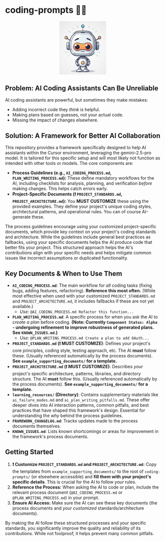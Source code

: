 # coding-prompts 🤖✨

<p align="center">
  <img src="img/logo.png" alt="logo" width="30%" />
</p>

## Problem: AI Coding Assistants Can Be Unreliable

AI coding assistants are powerful, but sometimes they make mistakes:
*   Adding incorrect code they *think* is helpful.
*   Making plans based on guesses, not your actual code.
*   Missing the impact of changes elsewhere.

## Solution: A Framework for Better AI Collaboration

This repository provides a framework specifically designed to help AI assistants within the Cursor environment, leveraging the gemini-2.5-pro model. It is tailored for this specific setup and will most likely not function as intended with other tools or models. The core components are:

*   **Process Guidelines (e.g., `AI_CODING_PROCESS.md`, `PLAN_WRITING_PROCESS.md`):** These define mandatory workflows for the AI, including checklists for analysis, planning, and verification *before* making changes. This helps catch errors early.
*   **Project-Specific Documents (❗ `PROJECT_STANDARDS.md`, `PROJECT_ARCHITECTURE.md`):** You **MUST CUSTOMIZE** these using the provided examples. They define your project's unique coding styles, architectural patterns, and operational rules. You can of course AI-generate these.

The process guidelines encourage using your customized project-specific documents, which provide key context on your project's coding standards and architecture. While the guidelines include general best practices as fallbacks, using your specific documents helps the AI produce code that better fits your project. This structured approach helps the AI's contributions align with your specific needs and helps mitigate common issues like incorrect assumptions or duplicated functionality.

## Key Documents & When to Use Them

*   **`AI_CODING_PROCESS.md`**: The main workflow for *all* coding tasks (fixing bugs, adding features, refactoring). **Reference this most often.** (While most effective when used with your customized `PROJECT_STANDARDS.md` and `PROJECT_ARCHITECTURE.md`, it includes fallbacks if these are not yet available.)
    *   *Use:* `@AI_CODING_PROCESS.md Refactor this function...`
*   **`PLAN_WRITING_PROCESS.md`**: A specific process for when you ask the AI to *create a plan* before coding. **(Note: Currently `Component Status: Alpha` - undergoing refinement to improve robustness of generated plans. See `KNOWN_ISSUES.md`.)**
    *   *Use:* `@PLAN_WRITING_PROCESS.md Create a plan to add OAuth...`
*   **`PROJECT_STANDARDS.md` (❗ MUST CUSTOMIZE)**: Defines *your* project's core principles, coding style, testing approach, etc. The AI **must** follow these. (Usually referenced automatically by the process documents). **See `example_supporting_documents/` for a template.**
*   **`PROJECT_ARCHITECTURE.md` (❗ MUST CUSTOMIZE)**: Describes *your* project's specific architecture, patterns, libraries, and directory structure. The AI **must** follow this. (Usually referenced automatically by the process documents). **See `example_supporting_documents/` for a template.**
*   **`learning_resources/` (Directory)**: Contains supplementary materials like `ai_failure_modes.md` and `ai_plan_writing_pitfalls.md`. These offer deeper dives into AI interaction patterns, common pitfalls, and best practices that have shaped this framework's design. Essential for understanding the *why* behind the process guidelines.
*   **`FRAMEWORK_CHANGELOG.md`**: Tracks updates made to the process documents themselves.
*   **`KNOWN_ISSUES.md`**: Lists known shortcomings or areas for improvement in the framework's process documents.

## Getting Started

1.  **❗ Customize `PROJECT_STANDARDS.md` and `PROJECT_ARCHITECTURE.md`:** Copy the templates from `example_supporting_documents/` to the root of `coding-prompts/` (or elsewhere accessible) and **fill them with your project's specific details**. This is crucial for the AI to follow *your* rules.
2.  **Reference the Process:** When asking the AI to code or plan, include the relevant process document (`@AI_CODING_PROCESS.md` or `@PLAN_WRITING_PROCESS.md`) in your prompt.
3.  **Ensure AI Access:** Make sure the AI can see these key documents (the process documents and *your customized* standards/architecture documents).

By making the AI follow these structured processes and your specific standards, you significantly improve the quality and reliability of its contributions. While not foolproof, it helps prevent many common pitfalls.
